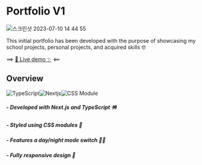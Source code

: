 # Portfolio V1

![스크린샷 2023-07-10 14 44 55](https://github.com/soun1005/op-p12_SportSee/assets/79379473/05e1e8f0-94cd-42db-a85b-bb8d44160e2b)

This initial portfolio has been developed with the purpose of showcasing my school projects, personal projects, and acquired skills 🤓

==> [💫 Live demo ✨](https://www.portfolio.soeunlee.dev/) <==

## Overview

![TypeScript](https://img.shields.io/badge/Language-TS-blue)![Nextjs](https://img.shields.io/badge/Framework-Nextjs-pink)![CSS Module](https://img.shields.io/badge/Style-CSSModule-6DA55F)

##### - Developed with Next.js and TypeScript 🪅

##### - Styled using CSS modules 🎨

##### - Features a day/night mode switch 🌝🌚

##### - Fully responsive design 📱
